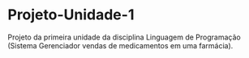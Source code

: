 # Projeto-Unidade-1

Projeto da primeira unidade da disciplina Linguagem de Programação (Sistema Gerenciador vendas de medicamentos em uma farmácia).
